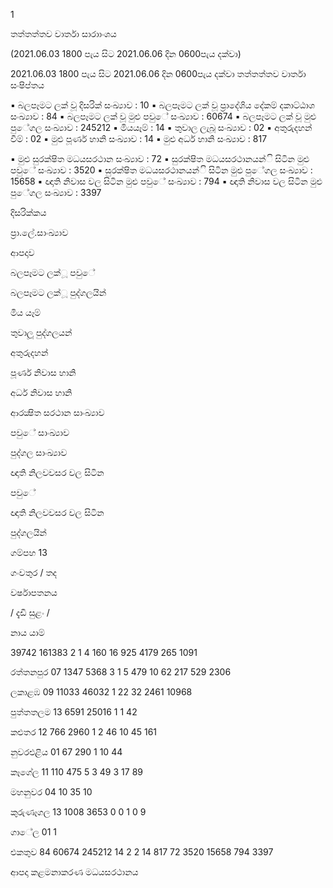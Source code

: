 1

තත්තත්තව වාර්තා සාරාාංශය

(2021.06.03 1800 පැය සිට 2021.06.06 දින 0600පැය දක්වා)

2021.06.03 1800 පැය සිට 2021.06.06 දින 0600පැය දක්වා තත්තත්තව වාර්තා සංෂිප්තය

▪ බලපෑමට ලක් වූ දිසරික් සංඛ්‍යාව : 10 ▪ බලපෑමට ලක් වූ ප්‍රාදේශිය දේකම් දකාට්ඨාශ සංඛ්‍යාව : 84 ▪ බලපෑමට ලක් වූ මුළු පවුේ සංඛ්‍යාව : 60674 ▪ බලපෑමට ලක් වූ මුළු පුේගල සංඛ්‍යාව : 245212 ▪ මියයෑම් : 14 ▪ තුවාල ලැබූ සංඛ්‍යාව : 02 ▪ අතුරුදහන් වීම් : 02 ▪ මුළු පූර්ණ හානි සංඛ්‍යාව : 14 ▪ මුළු අර්ධ හානි සංඛ්‍යාව : 817

▪ මුළු සුරක්ෂිත මධයසරථාන සංඛ්‍යාව : 72 ▪ සුරක්ෂිත මධයසරථානයන්ි සිටින මුළු පවුේ සංඛ්‍යාව : 3520 ▪ සුරක්ෂිත මධයසරථානයන්ි සිටින මුළු පුේගල සංඛ්‍යාව : 15658 ▪ ඥාති නිවාස වල සිටින මුළු පවුේ සංඛ්‍යාව : 794 ▪ ඥාති නිවාස වල සිටින මුළු පුේගල සංඛ්‍යාව : 3397

දිසරික්කය

ප්‍රා.ලේ.සාංඛ්‍යාව

ආපදාව

බලපෑමට ලක්ූ පවුේ

බලපෑමට ලක්ූ පුද්ගලයින්

මිය යෑම්

තුවාලූ පුද්ගලයන්

අතුරුදහන්

පූර්ණ නිවාස හානි

අර්ධ නිවාස හානි

ආරක්‍ෂිත සරථාන සාංඛ්‍යාව

පවුේ සාංඛ්‍යාව

පුද්ගල සාංඛ්‍යාව

ඥාති නිලවවසර වල සිටින

පවුේ

ඥාති නිලවවසර වල සිටින

පුද්ගලයින්

ගම්පහ 13

ගංවතුර / තද

වර්ෂාපතනය

/ දැඩි සුළං /

නාය යාම්

39742 161383 2 1 4 160 16 925 4179 265 1091

රත්තනපුර 07 1347 5368 3 1 5 479 10 62 217 529 2306

ලකාළඹ 09 11033 46032 1 22 32 2461 10968

පුත්තතලම 13 6591 25016 1 1 42

කළුතර 12 766 2960 1 2 46 10 45 161

නුවරඑළිය 01 67 290 1 10 44

කෑගේල 11 110 475 5 3 49 3 17 89

මහනුවර 04 10 35 10

කුරුණෑගල 13 1008 3653 0 0 1 0 9

ගාේල 01 1

එකතුව 84 60674 245212 14 2 2 14 817 72 3520 15658 794 3397

ආපදා කළමනාකරණ මධයසරථානය